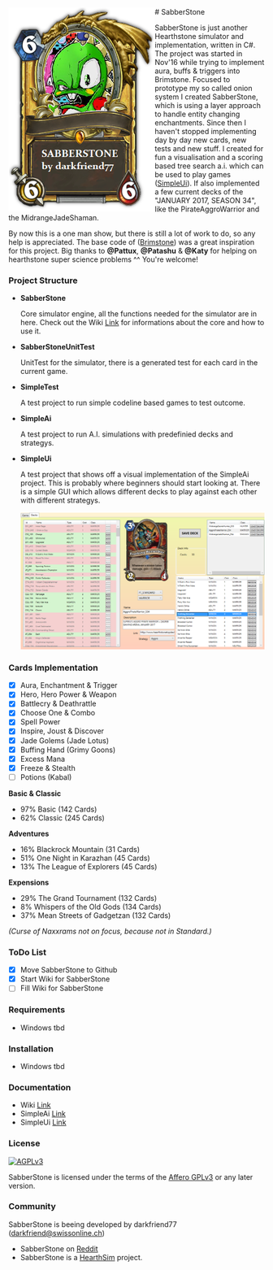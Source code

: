 <img align="left" src="/Readme/sabberstone.png">
# SabberStone

SabberStone is just another Hearthstone simulator and implementation, written in C#. The project was started in Nov'16 while trying to implement aura, buffs & triggers into Brimstone. Focused to prototype my so called onion system I created SabberStone, which is using a layer approach to handle entity changing enchantments. Since then I haven't stopped implementing day by day new cards, new tests and new stuff. I created for fun a visualisation and a scoring based tree search a.i. which can be used to play games ([SimpleUi](/SimpleUi)). If also implemented a few current decks of the "JANUARY 2017, SEASON 34", like the PirateAggroWarrior and the MidrangeJadeShaman.

By now this is a one man show, but there is still a lot of work to do, so any help is appreciated. The base code of ([Brimstone](https://github.com/HearthSim/Brimstone/tree/master/Brimstone)) was a great inspiration for this project. Big thanks to **@Pattux**, **@Patashu** & **@Katy** for helping on hearthstone super science problems ^^ You're welcome!


### Project Structure ###

* **SabberStone**

  Core simulator engine, all the functions needed for the simulator are in here. Check out the Wiki [Link](https://github.com/HearthSim/SabberStone/wiki) for informations about the core and how to use it.

* **SabberStoneUnitTest**

  UnitTest for the simulator, there is a generated test for each card in the current game.

* **SimpleTest**

  A test project to run simple codeline based games to test outcome.

* **SimpleAi**

  A test project to run A.I. simulations with predefinied decks and strategys.

* **SimpleUi**

  A test project that shows off a visual implementation of the SimpleAi project. This is probably where beginners should start looking at. There is a simple GUI which allows different decks to play against each other with different strategys.

  ![alt tag](/Readme/deckcreator.PNG)
  
### Cards Implementation

- [x] Aura, Enchantment & Trigger
- [x] Hero, Hero Power & Weapon
- [x] Battlecry & Deathrattle
- [x] Choose One & Combo
- [x] Spell Power
- [x] Inspire, Joust & Discover
- [x] Jade Golems (Jade Lotus)
- [x] Buffing Hand (Grimy Goons)
- [x] Excess Mana
- [x] Freeze & Stealth
- [ ] Potions (Kabal)

**Basic & Classic**
* 97% Basic (142 Cards)
* 62% Classic (245 Cards)

**Adventures**
* 16% Blackrock Mountain (31 Cards)
* 51% One Night in Karazhan (45 Cards)
* 13% The League of Explorers (45 Cards)

**Expensions**
* 29% The Grand Tournament (132 Cards)
*  8% Whispers of the Old Gods (134 Cards)
* 37% Mean Streets of Gadgetzan (132 Cards)

*(Curse of Naxxrams not on focus, because not in Standard.)*

### ToDo List ###

- [x] Move SabberStone to Github
- [x] Start Wiki for SabberStone
- [ ] Fill Wiki for SabberStone

### Requirements

* Windows
  tbd

### Installation

* Windows
  tbd

### Documentation

* Wiki [Link](https://github.com/HearthSim/SabberStone/wiki)
* SimpleAi [Link](https://github.com/HearthSim/SabberStone/tree/master/SimpleAi)
* SimpleUi [Link](https://github.com/HearthSim/SabberStone/tree/master/SimpleUi)

### License

[![AGPLv3](https://www.gnu.org/graphics/agplv3-88x31.png)](http://choosealicense.com/licenses/agpl-3.0/)

SabberStone is licensed under the terms of the
[Affero GPLv3](https://www.gnu.org/licenses/agpl-3.0.en.html) or any later version.

### Community
SabberStone is beeing developed by darkfriend77 (darkfriend@swissonline.ch)
* SabberStone on [Reddit](https://redd.it/5p0ar8)
* SabberStone is a [HearthSim](http://hearthsim.info) project.
